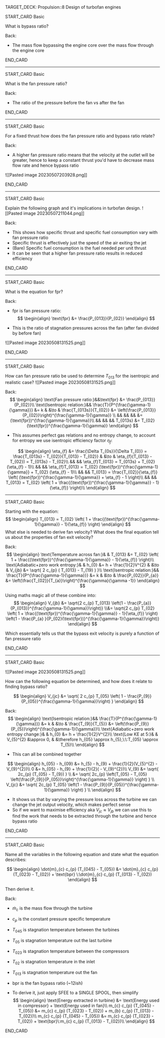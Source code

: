TARGET_DECK: Propulsion::8 Design of turbofan engines



START_CARD
Basic

What is bypass ratio?

Back: 
- The mass flow bypassing the engine core over the mass flow through the engine core

END_CARD


--------

START_CARD
Basic

What is the fan pressure ratio?

Back: 
- The ratio of the pressure before the fan vs after the fan

END_CARD


--------

START_CARD
Basic

For a fixed thrust how does the fan pressure ratio and bypass ratio relate?

Back: 
- A higher fan pressure ratio means that the velocity at the outlet will be greater, hence to keep a constant thrust you'd have to decrease mass flow rate and hence bypass ratio
  
![[Pasted image 20230507203928.png]]

END_CARD



--------

START_CARD
Basic

Explain the following graph and it's implications in turbofan design. 
![[Pasted image 20230507211044.png]]

Back: 
- This shows how specific thrust and specific fuel consumption vary with fan pressure ratio
- Specific thrust is effectively just the speed of the air exiting the jet
- (Bare) Specific fuel consumption is the fuel needed per unit thrust
- It can be seen that a higher fan pressure ratio results in reduced efficiency

END_CARD


--------

START_CARD
Basic

What is the equation for fpr?

Back: 
- fpr is fan pressure ratio:
$$ \begin{align}
\text{fpr} &= \frac{P_{013}}{P_{02}}
\end{align} $$

- This is the ratio of stagnation pressures across the fan (after fan divided by before fan)

![[Pasted image 20230508131525.png]]

END_CARD


--------

START_CARD
Basic

How can fan pressure ratio be used to determine $T_{013}$ for the isentropic and realistic case?
![[Pasted image 20230508131525.png]]

Back: 
$$ \begin{align}
\text{Fan pressure ratio:}&&\text{fpr} &= \frac{P_{013}}{P_{02}}\\
\text{Isentropic relation:}&& \frac{T}{P^{\frac{\gamma-1}{\gamma}}} &= k & &\to & \frac{T_{013s}}{T_{02}} &= \left(\frac{P_{013}}{P_{02}}\right)^{\frac{\gamma-1}{\gamma}} \\
&& && && &= (\text{fpr})^{\frac{\gamma-1}{\gamma}}\\
&& && && T_{013s} &= T_{02} (\text{fpr})^{\frac{\gamma-1}{\gamma}}
\end{align} $$
- This assumes perfect gas relations and no entropy change, to account for entropy we use isentropic efficiency factor $\eta_{f}$:

$$ \begin{align}
\eta_{f} &= \frac{\Delta T_{0s}}{\Delta T_{0}} = \frac{T_{013s} - T_{02}}{T_{013} - T_{02}} & &\to & \eta_{f}(T_{013} - T_{02}) = T_{013s} - T_{02}\\
&& && \eta_{f}T_{013} = T_{013s} + T_{02} (\eta_{f} - 1)\\
&& && \eta_{f}T_{013} = T_{02} (\text{fpr})^{\frac{\gamma-1}{\gamma}} + T_{02} (\eta_{f} - 1)\\
&& && T_{013} = \frac{T_{02}}{\eta_{f}} \left( (\text{fpr})^{\frac{\gamma-1}{\gamma}} + \eta_{f} - 1 \right)\\
&& && T_{013} = T_{02} \left( 1 + \frac{(\text{fpr})^{\frac{\gamma-1}{\gamma}} - 1}{\eta_{f}} \right)\\
\end{align} $$


--------

START_CARD
Basic

Starting with the equation:
$$ \begin{align}
T_{013} = T_{02} \left( 1 + \frac{(\text{fpr})^{\frac{\gamma-1}{\gamma}} - 1}{\eta_{f}} \right)
\end{align} $$
What else is needed to derive fan velocity? What does the final equation tell us about the properties of fan exit velocity?

Back: 
$$ \begin{align}
\text{Temperature across fan:}& & T_{013} &= T_{02} \left( 1 + \frac{(\text{fpr})^{\frac{\gamma-1}{\gamma}} - 1}{\eta_{f}} \right)\\
\text{Adiabatic+zero work entropy:}& & h_{0} &= h + \frac{1}{2}V^{2} & &\to & V_{jb} &= \sqrt{ 2 c_{p} ( T_{013} - T_{19} ) }\\
\text{Isentropic relation:}&& \frac{T}{P^{\frac{\gamma-1}{\gamma}}} &= k & &\to & \frac{P_{02}}{P_{a}} &= \left(\frac{T_{02}}{T_{a}}\right)^{\frac{\gamma}{\gamma -1}}
\end{align} $$

Using maths magic all of these combine into:
$$ \begin{align}
V_{jb} &= \sqrt{2 c_{p} T_{013} \left(1 - \frac{P_{a}}{P_{013}}^{\frac{\gamma-1}{\gamma}}\right)} \\&= \sqrt{2 c_{p} T_{02} \left( 1 + \frac{(\text{fpr})^{\frac{\gamma-1}{\gamma}} - 1}{\eta_{f}} \right) \left(1 - \frac{P_{a} }{P_{02}(\text{fpr})}^{\frac{\gamma-1}{\gamma}}\right)}
\end{align} $$

Which essentially tells us that the bypass exit velocity is purely a function of fan pressure ratio

END_CARD


--------

START_CARD
Basic

![[Pasted image 20230508131525.png]]

How can the following equation be determined, and how does it relate to finding bypass ratio?

$$ \begin{align}
V_{jc} &= \sqrt{ 2 c_{p} T_{05} \left( 1 - \frac{P_{9}}{P_{05}}^{\frac{\gamma-1}{\gamma}}\right) }
\end{align} $$

Back: 
$$ \begin{align}
\text{Isentropic relation:}&& \frac{T}{P^{\frac{\gamma-1}{\gamma}}} &= k & &\to & \frac{T_{9}}{T_{5}} &= \left(\frac{P_{9}}{P_{5}}\right)^{\frac{\gamma-1}{\gamma}}\\
\text{Adiabatic+zero work entropy change:}& & h_{0} &= h + \frac{1}{2}V^{2}\\
\text{Low KE at 5:}& & V_{5}^{2} &\approx 0, & &\therefore h_{05} \approx h_{5},\:\:T_{05} \approx T_{5}\\
\end{align} $$
- This can all be combined together

$$ \begin{align}
h_{05} - h_{09} &= h_{5} - h_{9} + \frac{1}{2}(V_{5}^{2} - V_{9}^{2})\\
0 &= h_{05} - h_{9} + \frac{1}{2}( - V_{9}^{2})\\
V_{9} &= \sqrt{ 2c_{p} (T_{05} - T_{9}) } \\
 &= \sqrt{ 2c_{p} \left(T_{05} - T_{05} \left(\frac{P_{9}}{P_{05}}\right)^{\frac{\gamma-1}{\gamma}} \right) } \\
V_{jc} &= \sqrt{ 2c_{p} T_{05} \left(1 - \frac{P_{9}}{P_{05}}^{\frac{\gamma-1}{\gamma}} \right) } \\
\end{align} $$
- It shows us that by varying the pressure loss across the turbine we can change the jet output velocity, which makes perfect sense
- So if we want to maximise efficiency aka $V_{jc} \approx V_{jb}$ we can use this to find the work that needs to be extracted through the turbine and hence bypass ratio


END_CARD


--------

START_CARD
Basic

Name all the variables in the following equation and state what the equation describes:

$$ \begin{align}
\dot{m}_{c} c_{p} (T_{045} - T_{05}) &= \dot{m}_{c} c_{p} (T_{023} - T_{02}) + \text{bpr} \:\dot{m}_{c} c_{p} (T_{013} - T_{02})
\end{align} $$

Then derive it.

Back: 
- $\dot{m}_{c}$ is the mass flow through the turbine
- $c_{p}$ is the constant pressure specific temperature
- $T_{045}$ is stagnation temperature between the turbines
- $T_{05}$ is stagnation temperature out the last turbine
- $T_{023}$ is stagnation temperature between the compressors
- $T_{02}$ is stagnation temperature in the inlet
- $T_{013}$ is stagnation temperature out the fan
- $\text{bpr}$ is the fan bypass ratio (~12ish)

- To derive it, just apply SFEE to a SINGLE SPOOL, then simplify
$$ \begin{align}
\text{Energy extracted in turbine} &= \text{Energy used in compressor} + \text{Energy used in fan}\\
m_{c} c_{p} (T_{045} - T_{05}) &= m_{c} c_{p} (T_{023} - T_{02}) + m_{b} c_{p} (T_{013} - T_{02})\\
m_{c} c_{p} (T_{045} - T_{05}) &= m_{c} c_{p} (T_{023} - T_{02}) +  \text{bpr}\:m_{c} c_{p} (T_{013} - T_{02})\\
\end{align} $$

END_CARD





